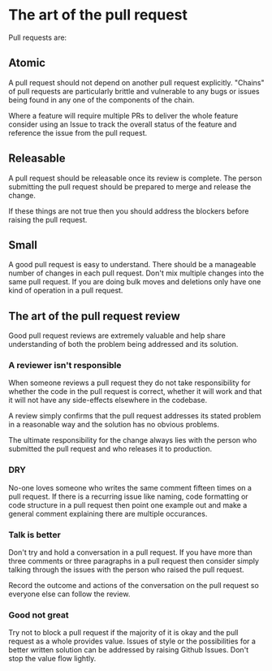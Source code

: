 # The art of the pull request

Pull requests are:

## Atomic

A pull request should not depend on another pull request explicitly. "Chains" of pull requests are particularly brittle and vulnerable to any bugs or issues being found in any one of the components of the chain.

Where a feature will require multiple PRs to deliver the whole feature consider using an Issue to track the overall status of the feature and reference the issue from the pull request.

## Releasable

A pull request should be releasable once its review is complete. The person submitting the pull request should be prepared to merge and release the change.

If these things are not true then you should address the blockers before raising the pull request.

## Small

A good pull request is easy to understand. There should be a manageable number of changes in each pull request. Don't mix multiple changes into the same pull request. If you are doing bulk moves and deletions only have one kind of operation in a pull request.

## The art of the pull request review

Good pull request reviews are extremely valuable and help share understanding of both the problem being addressed and its solution.

### A reviewer isn't responsible

When someone reviews a pull request they do not take responsibility for whether the code in the pull request is correct, whether it will work and that it will not have any side-effects elsewhere in the codebase.

A review simply confirms that the pull request addresses its stated problem in a reasonable way and the solution has no obvious problems.

The ultimate responsibility for the change always lies with the person who submitted the pull request and who releases it to production.

### DRY

No-one loves someone who writes the same comment fifteen times on a pull request. If there is a recurring issue like naming, code formatting or code structure in a pull request then point one example out and make a general comment explaining there are multiple occurances.

### Talk is better

Don't try and hold a conversation in a pull request. If you have more than three comments or three paragraphs in a pull request then consider simply talking through the issues with the person who raised the pull request.

Record the outcome and actions of the conversation on the pull request so everyone else can follow the review.

### Good not great

Try not to block a pull request if the majority of it is okay and the pull request as a whole provides value. Issues of style or the possibilities for a better written solution can be addressed by raising Github Issues. Don't stop the value flow lightly.